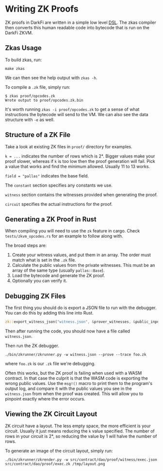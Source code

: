 # Writing ZK Proofs

ZK proofs in DarkFi are written in a simple low level
[DSL](https://en.wikipedia.org/w/index.php?title=Domain-specific_language).
The zkas compiler then converts this human readable code into bytecode
that is run on the DarkFi ZKVM.

## Zkas Usage

To build zkas, run:
```
make zkas
```
We can then see the help output with `zkas -h`.

To compile a `.zk` file, simply run:
```
$ zkas proof/opcodes.zk
Wrote output to proof/opcodes.zk.bin
```
It's worth running `zkas -i proof/opcodes.zk` to get a sense of what
instructions the bytecode will send to the VM. We can also see the data
structure with `-e` as well.

## Structure of a ZK File

Take a look at existing ZK files in `proof/` directory for examples.

`k = ...` indicates the number of rows which is $2ᵏ$. Bigger values make
your proof slower, whereas if `k` is too low then the proof generation will
fail. Pick a value that works and find the minimum allowed. Usually 11 to 13
works.

`field = "pallas"` indicates the base field.

The `constant` section specifies any constants we use.

`witness` section contains the witnesses provided when generating the proof.

`circuit` specifies the actual instructions for the proof.

## Generating a ZK Proof in Rust

When compiling you will need to use the `zk` feature in cargo.
Check `tests/zkvm_opcodes.rs` for an example to follow along with.

The broad steps are:

1. Create your witness values, and put them in an array. The order must match
   what is set in the `.zk` file.
2. Calculate the public values from the private witnesses. This must be
   an array of the same type (usually `pallas::Base`).
3. Load the bytecode and generate the ZK proof.
4. Optionally you can verify it.

## Debugging ZK Files

The first thing you should do is export a JSON file to run with the debugger.
You can do this by adding this line into Rust.
```rust
zk::export_witness_json("witness.json", &prover_witnesses, &public_inputs);
```
Then after running the code, you should now have a file called `witness.json`.

Then run the ZK debugger.
```
./bin/zkrunner/zkrunner.py -w witness.json --prove --trace foo.zk
```
where `foo.zk` is our `.zk` file we're debugging.

Often this works, but the ZK proof is failing when used with a WASM contract.
In that case the culprit is that the WASM code is exporting the wrong
public values. Use the `msg!()` macro to print them to the program's output
log, and compare it with the public values you see in the `witness.json`
from when the proof was created. This will allow you to pinpoint exactly
where the error occurs.

## Viewing the ZK Circuit Layout

ZK circuit have a layout. The less empty space, the more efficient is your
circuit. Usually it just means reducing the `k` value specified. The number of
rows in your circuit is $2ᵏ$, so reducing the value by 1 will halve the number
of rows.

To generate an image of the circuit layout, simply run:

```
./bin/zkrunner/zkrender.py -w src/contract/dao/proof/witness/exec.json src/contract/dao/proof/exec.zk /tmp/layout.png
```

